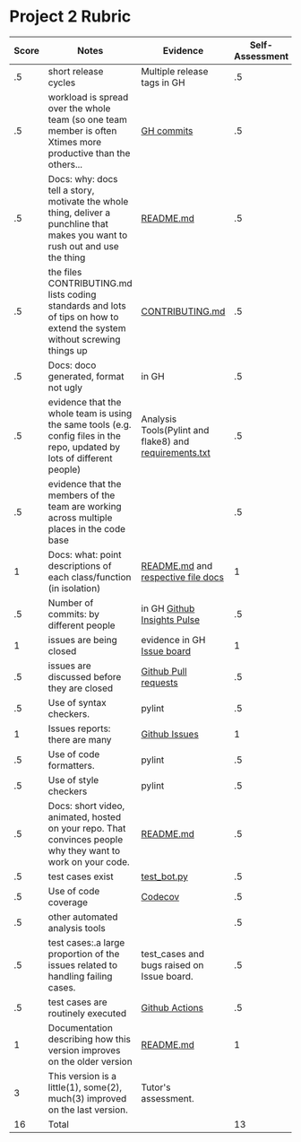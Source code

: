 # Project 2 Rubric

| Score|Notes|Evidence|Self-Assessment
|---|---------|-----|---|
|.5| short release cycles| Multiple release tags in GH|.5|
|.5| workload is spread over the whole team (so one team member is often Xtimes more productive than the others...|[GH commits](https://github.com/chandur626/ClassMateBot/pulse)|.5|
|.5|Docs: why: docs tell a story, motivate the whole thing, deliver a punchline that makes you want to rush out and use the thing | [README.md](https://github.com/chandur626/ClassMateBot/blob/main/README.md) |.5|
|.5|the files CONTRIBUTING.md lists coding standards and lots of tips on how to extend the system without screwing things up  | [CONTRIBUTING.md](https://github.com/chandur626/ClassMateBot/blob/main/CONTRIBUTING.md) |.5|
|.5|Docs: doco generated, format not ugly  | in GH|.5|
|.5|evidence that the whole team is using the same tools (e.g. config files in the repo, updated by lots of different people) | Analysis Tools(Pylint and flake8) and [requirements.txt](https://github.com/chandur626/ClassMateBot/blob/main/requirements.txt)|.5|
|.5|evidence that the members of the team are working across multiple places in the code base | |.5|
|1|Docs: what: point descriptions of each class/function (in isolation)  | [README.md](https://github.com/chandur626/ClassMateBot/blob/main/README.md) and [respective file docs](https://github.com/chandur626/ClassMateBot/tree/main/docs)|1|
|.5|Number of commits: by different people  | in GH [Github Insights Pulse](https://github.com/chandur626/ClassMateBot/pulse)|.5|
|1|issues are being closed | evidence in GH [Issue board](https://github.com/chandur626/ClassMateBot/projects/1)|1|
|.5|issues are discussed before they are closed | [Github Pull requests](https://github.com/chandur626/ClassMateBot/pull/43)| .5|
|.5|Use of syntax checkers. | pylint|.5|
|1|Issues reports: there are many | [Github Issues](https://github.com/chandur626/ClassMateBot/issues) |1|
|.5|Use of code formatters. | pylint|.5|
|.5|Use of style checkers | pylint|.5|
|.5|Docs: short video, animated, hosted on your repo. That convinces people why they want to work on your code. | [README.md](https://github.com/chandur626/ClassMateBot/blob/main/README.md) |.5|
|.5|test cases exist  | [test_bot.py](https://github.com/chandur626/ClassMateBot/blob/main/test/test_bot.py)|.5|
|.5|Use of code coverage  | [Codecov](https://app.codecov.io/gh/chandur626/ClassMateBot)|.5|
|.5|other automated analysis tools  | |.5|
|.5|test cases:.a large proportion of the issues related to handling failing cases. | test_cases and bugs raised on Issue board.|.5|
|.5|test cases are routinely executed | [Github Actions](https://github.com/chandur626/ClassMateBot/actions)|.5|
|1|Documentation describing how this version improves on the older version| [README.md](https://github.com/chandur626/ClassMateBot/blob/main/README.md) |1|
|3|This version is a little(1), some(2), much(3) improved on the last version.|Tutor's assessment.||
|16| Total| | 13|